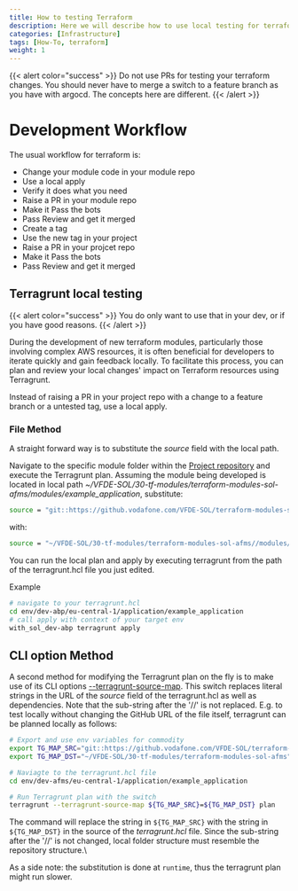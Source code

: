 ```yaml
---
title: How to testing Terraform
description: Here we will describe how to use local testing for terraform changes.
categories: [Infrastructure]
tags: [How-To, terraform]
weight: 1
---
```


{{< alert color="success" >}}
Do not use PRs for testing your terraform changes. You should never have to merge a switch to a feature branch as you have with argocd. The concepts here are different.
{{< /alert >}}

# Development Workflow

The usual workflow for terraform is:

- Change your module code in your module repo
- Use a local apply
- Verify it does what you need
- Raise a PR in your module repo
- Make it Pass the bots
- Pass Review and get it merged
- Create a tag
- Use the new tag in your project
- Raise a PR in your projcet repo
- Make it Pass the bots
- Pass Review and get it merged


## Terragrunt local testing

{{< alert color="success" >}}
You do only want to use that in your dev, or if you have good reasons.
{{< /alert >}}

During the development of new terraform modules, particularly those involving complex AWS resources, it is often beneficial for developers to iterate quickly and gain feedback locally. To facilitate this process, you can plan and review your local changes' impact on Terraform resources using Terragrunt.

Instead of raising a PR in your project repo with a change to a feature branch or a untested tag, use a local apply.


### File Method

A straight forward way is to substitute the _source_ field with the local path.

Navigate to the specific module folder within the [Project repository](../../infrastructure/infrastructure_development/#folder-structure) and execute the Terragrunt plan. Assuming the module being developed is located in local path _~/VFDE-SOL/30-tf-modules/terraform-modules-sol-afms/modules/example_application_, substitute:

```sh
source = "git::https://github.vodafone.com/VFDE-SOL/terraform-modules-sol-afms.git//modules/example_application?ref=feat/add_module_for_example_application"
```

with:

```sh
source = "~/VFDE-SOL/30-tf-modules/terraform-modules-sol-afms//modules/example_application"
```

You can run the local plan and apply by executing terragrunt from the path of the terragrunt.hcl file you just edited.


Example

```sh
# navigate to your terragrunt.hcl
cd env/dev-abp/eu-central-1/application/example_application
# call apply with context of your target env
with_sol_dev-abp terragrunt apply
```


## CLI option Method

A second method for modifying the Terragrunt plan on the fly is to make use of its CLI options [--terragrunt-source-map](https://terragrunt.gruntwork.io/docs/reference/cli-options/#cli-options). This switch replaces literal strings in the URL of the _source_ field of the terragrunt.hcl as well as dependencies. Note that the sub-string after the '//' is not replaced. E.g. to test locally without changing the GitHub URL of the file itself, terragrunt can be planned locally as follows:

```sh
# Export and use env variables for commodity
export TG_MAP_SRC="git::https://github.vodafone.com/VFDE-SOL/terraform-modules-sol-afms.git"
export TG_MAP_DST="~/VFDE-SOL/30-tf-modules/terraform-modules-sol-afms"

# Naviagte to the terragrunt.hcl file
cd env/dev-afms/eu-central-1/application/example_application

# Run Terragrunt plan with the switch
terragrunt --terragrunt-source-map ${TG_MAP_SRC}=${TG_MAP_DST} plan
```

The command will replace the string in ```${TG_MAP_SRC}``` with the string in ```${TG_MAP_DST}``` in the source of the _terragrunt.hcl_ file. Since the sub-string after the '//' is not changed, local folder structure must resemble the repository structure.\

As a side note: the substitution is done at `runtime`, thus the terragrunt plan might run slower.
